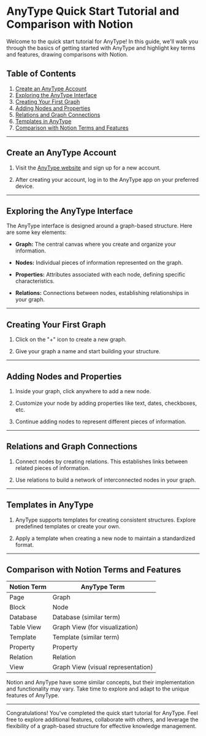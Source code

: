 # AnyType Quick Start Tutorial and Comparison with Notion

Welcome to the quick start tutorial for AnyType! In this guide, we'll walk you through the basics of getting started with AnyType and highlight key terms and features, drawing comparisons with Notion.

## Table of Contents

1. [Create an AnyType Account](#create-an-anytype-account)
2. [Exploring the AnyType Interface](#exploring-the-anytype-interface)
3. [Creating Your First Graph](#creating-your-first-graph)
4. [Adding Nodes and Properties](#adding-nodes-and-properties)
5. [Relations and Graph Connections](#relations-and-graph-connections)
6. [Templates in AnyType](#templates-in-anytype)
7. [Comparison with Notion Terms and Features](#comparison-with-notion-terms-and-features)

---

## Create an AnyType Account

1. Visit the [AnyType website](https://anytype.io/) and sign up for a new account.

2. After creating your account, log in to the AnyType app on your preferred device.

---

## Exploring the AnyType Interface

The AnyType interface is designed around a graph-based structure. Here are some key elements:

- **Graph:** The central canvas where you create and organize your information.

- **Nodes:** Individual pieces of information represented on the graph.

- **Properties:** Attributes associated with each node, defining specific characteristics.

- **Relations:** Connections between nodes, establishing relationships in your graph.

---

## Creating Your First Graph

1. Click on the "+" icon to create a new graph.

2. Give your graph a name and start building your structure.

---

## Adding Nodes and Properties

1. Inside your graph, click anywhere to add a new node.

2. Customize your node by adding properties like text, dates, checkboxes, etc.

3. Continue adding nodes to represent different pieces of information.

---

## Relations and Graph Connections

1. Connect nodes by creating relations. This establishes links between related pieces of information.

2. Use relations to build a network of interconnected nodes in your graph.

---

## Templates in AnyType

1. AnyType supports templates for creating consistent structures. Explore predefined templates or create your own.

2. Apply a template when creating a new node to maintain a standardized format.

---

## Comparison with Notion Terms and Features

| Notion Term   | AnyType Term             |
|---------------|--------------------------|
| Page          | Graph                    |
| Block         | Node                     |
| Database      | Database (similar term)  |
| Table View    | Graph View (for visualization) |
| Template      | Template (similar term)  |
| Property      | Property                 |
| Relation      | Relation                 |
| View          | Graph View (visual representation)  |

Notion and AnyType have some similar concepts, but their implementation and functionality may vary. Take time to explore and adapt to the unique features of AnyType.

---

Congratulations! You've completed the quick start tutorial for AnyType. Feel free to explore additional features, collaborate with others, and leverage the flexibility of a graph-based structure for effective knowledge management.
